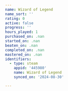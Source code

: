 ```yaml
---
name: Wizard of Legend
name_sort: ''
rating: 0
active: false
progress: ''
hours_played: 1
purchased_on: .nan
started_on: .nan
beaten_on: .nan
completed_on: .nan
mastered_on: .nan
identifiers:
  - type: steam
    appid: '445980'
    name: Wizard of Legend
    synced_on: '2024-08-30'

---
```

